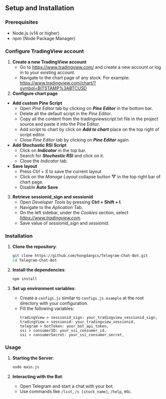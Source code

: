 
## Setup and Installation

### Prerequisites

- Node.js (v14 or higher)
- npm (Node Package Manager)

### Configure TradingView account
1. **Create a new TradingView account**
   - Go to https://www.tradingview.com/ and create a new account or log in to your existing account.
   - Navigate to the chart page of any stock. For example: https://www.tradingview.com/chart/?symbol=BITSTAMP%3ABTCUSD
2. **Configure chart page**
- **Add custom Pine Script**
   - Open *Pine Editor* tab by clicking on ***Pine Editor*** in the bottom bar.
   - Delete all the default script in the *Pine Editor*.
   - Copy all the content from the tradingviewscript.txt file in the project source and paste it into the Pine Editor.
   - Add script to chart by click on ***Add to chart*** place on the top right of script editor.
   - Close *Pine Editor* tab by clicking on ***Pine Editor*** again.
- **Add Stochastic RSI Script**
   - Click on ***Indicator*** in the top bar.
   - Search for ***Stochastic RSI*** and click on it.
   - Close the *Indicator* tab.
- **Save layout**
  - Press *Ctrl + S* to save the current layout
  - Click on the *Manage Layout* collapse button **▽** in the top right bar of chart page.
  - Disable **Auto Save**
3. **Retrieve sessionid_sign and sessionid**
   - Open *Developer Tools* by pressing **Ctrl + Shift + I**.
   - Navigate to the *Aplication* Tab.
   - On the left sidebar, under the *Cookies* section, select *https://www.tradingview.com*.
   - Save value of *sessionid_sign* and *sessionid*.

### Installation

1. **Clone the repository**:

   ```bash
   git clone https://github.com/hongdangcs/Telegram-Chat-Bot.git
   cd Telegram-Chat-Bot
   ```

2. **Install the dependencies**:

   ```bash
   npm install
   ```

3. **Set up environment variables**:
   - Create a `configs.js` similar to `configs.js.example` at the root directory with your configuration.
   - Fill the following variables:
     ```configs
     tradingView > sessionid_sign: your_tradingview_sessionid_sign,
     tradingView > sessionid: your_tradingview_sessionid,
     telegram > botToken: your_bot_api_token,
     ssi > consumerID: your_ssi_consumer_id,
     ssi > consumerSecret: your_ssi_consumer_secret,
     ```

### Usage

1. **Starting the Server**:

   ```bash
   node main.js
   ```

2. **Interacting with the Bot**:
   - Open Telegram and start a chat with your bot.
   - Use commands like `/list`, `/s [stock_name]`, `/help`, etc.
````

